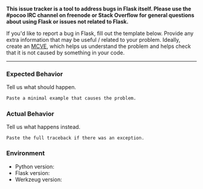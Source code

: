 **This issue tracker is a tool to address bugs in Flask itself.
Please use the #pocoo IRC channel on freenode or Stack Overflow for general
questions about using Flask or issues not related to Flask.**

If you'd like to report a bug in Flask, fill out the template below. Provide
any extra information that may be useful / related to your problem.
Ideally, create an [MCVE](https://stackoverflow.com/help/mcve), which helps us
understand the problem and helps check that it is not caused by something in
your code.

---

### Expected Behavior

Tell us what should happen.

```python
Paste a minimal example that causes the problem.
```

### Actual Behavior

Tell us what happens instead.

```pytb
Paste the full traceback if there was an exception.
```

### Environment

* Python version:
* Flask version:
* Werkzeug version:
